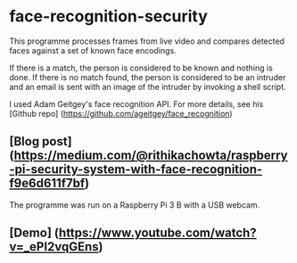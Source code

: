 # face-recognition-security
This programme processes frames from live video and compares detected faces against a set of known face encodings. 

If there is a match, the person is considered to be known and nothing is done. 
If there is no match found, the person is considered to be an intruder and an email is sent with an image of the intruder by invoking a shell script.

I used Adam Geitgey's face recognition API. For more details, see his [Github repo] (https://github.com/ageitgey/face_recognition)

## [Blog post] (https://medium.com/@rithikachowta/raspberry-pi-security-system-with-face-recognition-f9e6d611f7bf)

The programme was run on a Raspberry Pi 3 B with a USB webcam.

## [Demo] (https://www.youtube.com/watch?v=_ePI2vqGEns)
